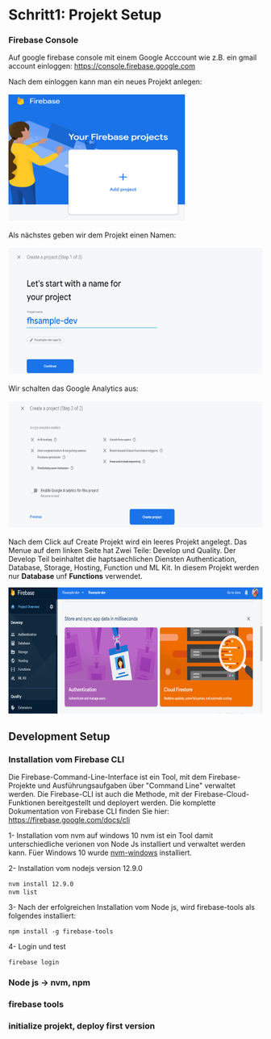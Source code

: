 # Schritt1: Projekt Setup

### Firebase Console
Auf google firebase console mit einem Google Acccount wie z.B. ein gmail account einloggen: https://console.firebase.google.com

Nach dem einloggen kann man ein neues Projekt anlegen:
<br/>
<br/>
<img src="./images/1-newproject.png" width="350" height="250" />
<br/>
<br/>
Als nächstes geben wir dem Projekt einen Namen:
<br/>
<br/>
<img src="./images/2-newproject-name.png" width="600" height="250" />
<br/>
<br/>
Wir schalten das Google Analytics aus:
<br/>
<br/>
<img src="./images/3-newproject-disable-analytics.png" width="600" height="250" />
<br/>
<br/>
Nach dem Click auf Create Projekt wird ein leeres Projekt angelegt. Das Menue auf dem linken Seite hat Zwei Teile: Develop und Quality. Der Develop Teil beinhaltet die haptsaechlichen Diensten Authentication, Database, Storage, Hosting, Function und ML Kit. In diesem Projekt werden nur **Database** unf **Functions** verwendet.

<img src="./images/4-newproject-finished.png" width="600" height="250" />

## Development Setup
### Installation vom Firebase CLI
Die Firebase-Command-Line-Interface ist ein Tool, mit dem Firebase-Projekte und Ausführungsaufgaben über "Command Line" verwaltet werden. Die Firebase-CLI ist auch die Methode, mit der Firebase-Cloud-Funktionen bereitgestellt und deployert werden. Die komplette Dokumentation von Firebase CLI finden Sie hier: https://firebase.google.com/docs/cli

1- Installation vom nvm auf windows 10
nvm ist ein Tool damit unterschiedliche verionen von Node Js installiert und verwaltet werden kann. Füer Windows 10 wurde [nvm-windows](https://github.com/coreybutler/nvm-windows) installiert.

2- Installation vom nodejs version 12.9.0
```
nvm install 12.9.0
nvm list
```
3- Nach der erfolgreichen Installation vom Node js, wird firebase-tools als folgendes installiert:
```
npm install -g firebase-tools
```

4- Login und test
```
firebase login
```


### Node js -> nvm, npm
### firebase tools
### initialize projekt, deploy first version
